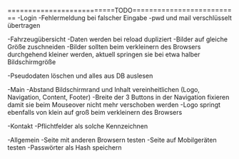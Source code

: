 ==========================TODO==========================
-Login
	-Fehlermeldung bei falscher Eingabe
	-pwd und mail verschlüsselt übertragen

-Fahrzeugübersicht
	-Daten werden bei reload dupliziert
	-Bilder auf gleiche Größe zuschneiden
	-Bilder sollten beim verkleinern des Browsers durchgehend kleiner werden, aktuell springen sie bei etwa halber Bildschirmgröße

-Pseudodaten löschen und alles aus DB auslesen

-Main
	-Abstand Bildschirmrand und Inhalt vereinheitlichen (Logo, Navigation, Content, Footer)
	-Breite der 3 Buttons in der Navigation fixieren damit sie beim Mouseover nicht mehr verschoben werden
	-Logo springt ebenfalls von klein auf groß beim verkleinern des Browsers 
	
-Kontakt
	-Pflichtfelder als solche Kennzeichnen
	
-Allgemein
	-Seite mit anderen Browsern testen
	-Seite auf Mobilgeräten testen
	-Passwörter als Hash speichern
	
